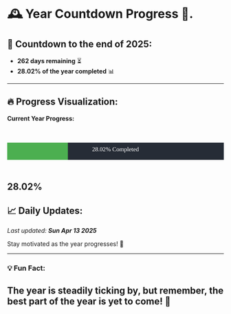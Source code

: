
# &#x1F570; **Year Countdown Progress** &#x1F389;.

## &#x1F4C5; Countdown to the end of 2025:
- **262 days remaining** &#x23F3;
- **28.02% of the year completed** &#x1F4CA;

---

## &#x1F525; **Progress Visualization**:

**Current Year Progress:**

<br><br>
![Progress Bar](https://raw.githubusercontent.com/dayanidigv/year-countdown-progress/main/progress-bar.svg)
<br><br>

**28.02%**
---

## &#x1F4C8; **Daily Updates**:

_Last updated: **Sun Apr 13 2025**_

Stay motivated as the year progresses! &#x1F680;

--- 

### &#x1F4A1; **Fun Fact:**
The year is steadily ticking by, but remember, the best part of the year is yet to come! &#x1F31F;
---
